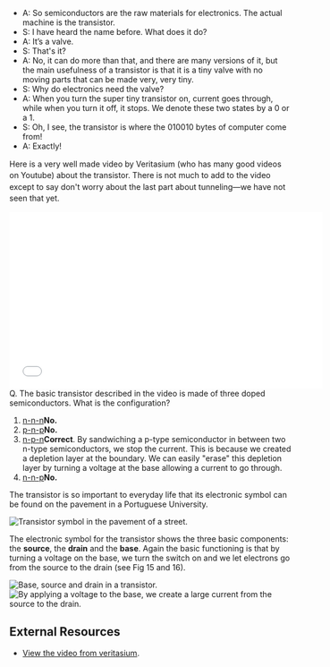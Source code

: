 - A: So semiconductors are the raw materials for electronics. The actual machine is the transistor.
- S: I have heard the name before. What does it do?
- A: It’s a valve.
- S: That's it?
- A: No, it can do more than that, and there are many versions of it, but the main usefulness of a transistor is that it is a tiny valve with no moving parts that can be made very, very tiny.
- S: Why do electronics need the valve?
- A: When you turn the super tiny transistor on, current goes through, while when you turn it off, it stops. We denote these two states by a 0 or a 1.
- S: Oh, I see, the transistor is where the 010010 bytes of computer come from!
- A: Exactly!

<span style="line-height: 20.3999996185303px;">Here is a very well made video by Veritasium (who has many good videos on Youtube) about the transistor. There is not much to add to the video except to say don't worry about the last part about tunneling—we have not seen that yet.</span>

 <iframe allowfullscreen="" frameborder="0" height="315" src="//www.youtube.com/embed/IcrBqCFLHIY?rel=0" width="560"> </iframe>

<div class="question">Q. The basic transistor described in the video is made of three doped semiconductors. What is the configuration?

1. [n-n-n](#)**No.**
2. [p-n-p](#)**No.**
3. [n-p-n](#)**Correct**. By sandwiching a p-type semiconductor in between two n-type semiconductors, we stop the current. This is because we created a depletion layer at the boundary. We can easily "erase" this depletion layer by turning a voltage at the base allowing a current to go through.
4. [n-n-p](#)**No.**
 
</div>The transistor is so important to everyday life that its electronic symbol can be found on the pavement in a Portuguese University.

![Transistor symbol in the pavement of a street.](https://online.science.psu.edu/sites/default/files/phys010/W9QM2/transistorstreet.png "Fig 14. Electronic symbol for the transiitor found on a pavement. ")

The electronic symbol for the transistor shows the three basic components: the **source**, the **drain** and the **base**. Again the basic functioning is that by turning a voltage on the base, we turn the switch on and we let electrons go from the source to the drain (see Fig 15 and 16).

![Base, source and drain in a transistor. ](https://online.science.psu.edu/sites/default/files/phys010/W9QM2/transistor.png "Fig 15: The transistor acts like a valve. ")![By applying a voltage to the base, we create a large current from the source to the drain. ](https://online.science.psu.edu/sites/default/files/phys010/W9QM2/transistorworking.png "Fig 16: By applying a small force on the valve, a large current can flow through. ")

External Resources 
-------------------

- [View the video from veritasium](https://www.youtube.com/watch?v=IcrBqCFLHIY).